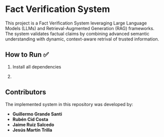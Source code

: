 # Fact Verification System 
This project is a Fact Verification System leveraging Large Language Models (LLMs)
and Retrieval-Augmented Generation (RAG) frameworks. The system validates factual claims
by combining advanced semantic understanding with dynamic, context-aware retrival of 
trusted information. 

## How to Run ✅
1. Install all dependencies
2. ```bash python main.py

## Contributors
The implemented system in this repository was developed by:
- **Guillermo Grande Santi**
- **Rubén Cid Costa**
- **Jaime Ruiz Salcedo**
- **Jesús Martín Trilla** 
